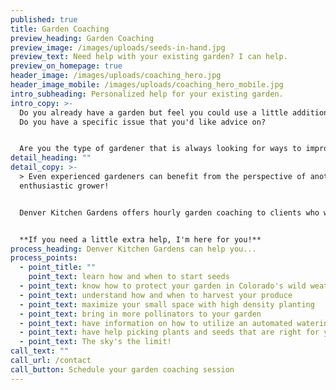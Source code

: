 ```yaml
---
published: true
title: Garden Coaching
preview_heading: Garden Coaching
preview_image: /images/uploads/seeds-in-hand.jpg
preview_text: Need help with your existing garden? I can help.
preview_on_homepage: true
header_image: /images/uploads/coaching_hero.jpg
header_image_mobile: /images/uploads/coaching_hero_mobile.jpg
intro_subheading: Personalized help for your existing garden.
intro_copy: >-
  Do you already have a garden but feel you could use a little additional help?
  Do you have a specific issue that you'd like advice on?


  Are you the type of gardener that is always looking for ways to improve your process? Then, my garden coaching service is for you.
detail_heading: ""
detail_copy: >-
  > Even experienced gardeners can benefit from the perspective of another
  enthusiastic grower!


  Denver Kitchen Gardens offers hourly garden coaching to clients who want one-on-one help with their gardening issues.


  **If you need a little extra help, I'm here for you!**
process_heading: Denver Kitchen Gardens can help you...
process_points:
  - point_title: ""
    point_text: learn how and when to start seeds
  - point_text: know how to protect your garden in Colorado's wild weather
  - point_text: understand how and when to harvest your produce
  - point_text: maximize your small space with high density planting
  - point_text: bring in more pollinators to your garden
  - point_text: have information on how to utilize an automated watering system
  - point_text: have help picking plants and seeds that are right for your space
  - point_text: The sky's the limit!
call_text: ""
call_url: /contact
call_button: Schedule your garden coaching session
---
```

